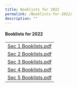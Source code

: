 ```yaml
---
title: Booklists for 2022
permalink: /Booklists-for-2022/
description: ""
---
```


#### **Booklists for 2022**

|                     |
|---------------------|
| [Sec 1 Booklists.pdf](/files/Links/Students/Booklists/Sec%201%20Booklists.pdf) |
| [Sec 2 Booklists.pdf](/files/Links/Students/Booklists/Sec%202%20Booklists.pdf) |
| [Sec 3 Booklists.pdf](/files/Links/Students/Booklists/Sec%203%20Booklists.pdf) |
| [Sec 4 Booklists.pdf](/files/Links/Students/Booklists/Sec%204%20Booklists.pdf) |
| [Sec 5 Booklists.pdf](/files/Links/Students/Booklists/Sec%205%20Booklists.pdf) |